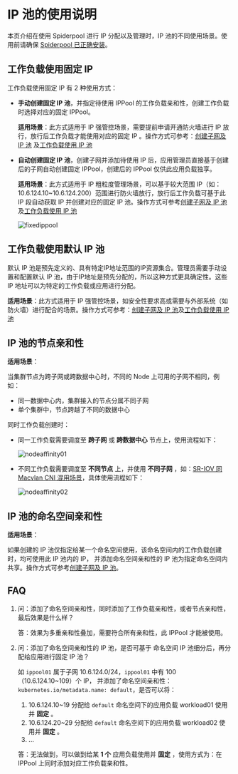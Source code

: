 # IP 池的使用说明

本页介绍在使用 Spiderpool 进行 IP 分配以及管理时，IP 池的不同使用场景。使用前请确保 [Spiderpool 已正确安装](../../modules/spiderpool/install/install.md)。

## 工作负载使用固定 IP

工作负载使用固定 IP 有 2 种使用方式：

- **手动创建固定 IP 池**，并指定待使用 IPPool 的工作负载亲和性，创建工作负载时选择对应的固定 IPPool。

    **适用场景**：此方式适用于 IP 强管控场景，需要提前申请开通防火墙进行 IP 放行，放行后工作负载才能使用对应的固定 IP 。操作方式可参考：[创建子网及 IP 池](../../config/ippool/createpool.md) 及[工作负载使用 IP 池](../use-ippool/usage.md)

- **自动创建固定 IP 池**，创建子网并添加待使用 IP 后，应用管理员直接基于创建后的子网自动创建固定 IPPool，创建后的 IPPool 仅供此应用负载独享。

    **适用场景**：此方式适用于 IP 粗粒度管理场景，可以基于较大范围 IP（如：10.6.124.10~10.6.124.200）范围进行防火墙放行，放行后工作负载可基于此 IP 段自动获取 IP 并创建对应的固定 IP 池。操作方式可参考[创建子网及 IP 池](../../config/ippool/createpool.md)及[工作负载使用 IP 池](../use-ippool/usage.md)

    ![fixedippool](https://docs.daocloud.io/daocloud-docs-images/docs/network/images/fixedippool.jpg)

## 工作负载使用默认 IP 池

默认 IP 池是预先定义的、具有特定IP地址范围的IP资源集合。管理员需要手动设置和配置默认 IP 池，由于IP地址是预先分配的，所以这种方式更具确定性。这些 IP 地址可以为特定的工作负载或应用进行分配。

**适用场景**：此方式适用于 IP 强管控场景，如安全性要求高或需要与外部系统（如防火墙）进行配合的场景。操作方式可参考：[创建子网及 IP 池](../../config/ippool/createpool.md)及[工作负载使用 IP 池](../use-ippool/usage.md)

## IP 池的节点亲和性

**适用场景**：

当集群节点为跨子网或跨数据中心时，不同的 Node 上可用的子网不相同，例如：

- 同一数据中心内，集群接入的节点分属不同子网
- 单个集群中，节点跨越了不同的数据中心

同时工作负载创建时：

- 同一工作负载需要调度至 **跨子网** 或 **跨数据中心** 节点上，使用流程如下：

    ![nodeaffinity01](https://docs.daocloud.io/daocloud-docs-images/docs/network/images/nodeaffinity01.jpg)

- 不同工作负载需要调度至 **不同节点** 上，并使用 **不同子网** ，如：[SR-IOV 同 Macvlan CNI 混用场景](../../plans/ethplan.md)，具体使用流程如下：

    ![nodeaffinity02](https://docs.daocloud.io/daocloud-docs-images/docs/network/images/nodeaffinity02.jpg)

## IP 池的命名空间亲和性

**适用场景**：

如果创建的 IP 池仅指定给某一个命名空间使用，该命名空间内的工作负载创建时，均可使用此 IP 池内的 IP，
并添加命名空间亲和性的 IP 池为指定命名空间内共享。操作方式可参考[创建子网及 IP 池](../../config/ippool/createpool.md)。

## FAQ

1. 问：添加了命名空间亲和性，同时添加了工作负载亲和性，或者节点亲和性，最后效果是什么样？

    答：效果为多重亲和性叠加，需要符合所有亲和性，此 IPPool 才能被使用。

2. 问：添加了命名空间亲和性的 IP 池，是否可基于 命名空间 IP 池细分后，再分配给应用进行固定 IP 池？

    如 `ippool01` 属于子网 10.6.124.0/24，`ippool01` 中有 100 （10.6.124.10~109）个 IP，
    并添加了命名空间亲和性：`kubernetes.io/metadata.name: default`，是否可以将：

    1. 10.6.124.10~19 分配给 `default` 命名空间下的应用负载 workload01 使用并 **固定** 。
    2. 10.6.124.20~29 分配给 `default` 命名空间下的应用负载 workload02 使用并 **固定** 。
    3. ...

    答：无法做到，可以做到给某 **1 个** 应用负载使用并 **固定** ，使用方式为：在 IPPool 上同时添加对应工作负载亲和性。
